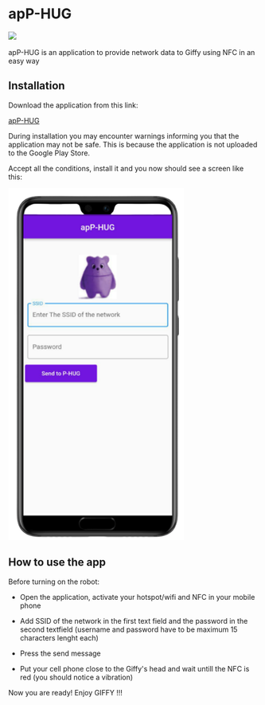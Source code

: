 # apP-HUG

<img src="images/puppet.png" />

apP-HUG is an application to provide network data to Giffy using NFC in an easy way

## Installation

Download the application from this link:

[apP-HUG](https://github.com/AlessandroBarbiero/Robotics-and-Design-project/blob/main/App/APK/apP-HUG.apk)

During installation you may encounter warnings informing you that the application may not be safe. This is because the application is not uploaded to the Google Play Store. 

Accept all the conditions, install it and you now should see a screen like this:

<img src="images/mobile.png" />

## How to use the app 

Before turning on the robot:

- Open the application, activate your hotspot/wifi and NFC in your mobile phone 

- Add SSID of the network in the first text field and the password in the second textfield (username and password have to be maximum 15 characters lenght each)

- Press the send message

- Put your cell phone close to the Giffy's head and wait untill the NFC is red (you should notice a vibration)

Now you are ready! Enjoy GIFFY !!!